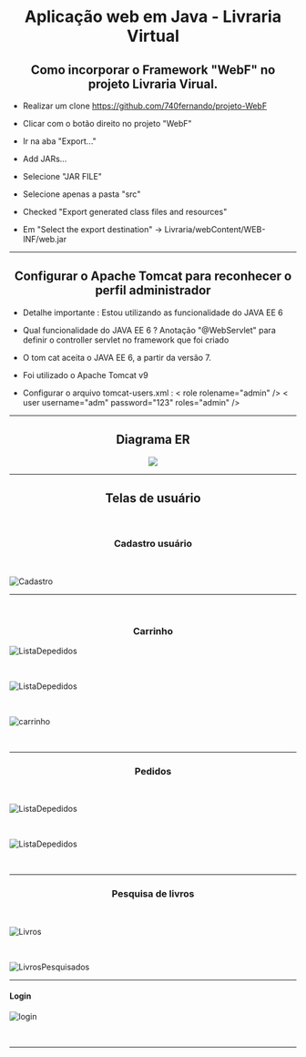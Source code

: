 
<h1 align="center"> Aplicação web em Java - Livraria Virtual </h1>



<h2 align="center">Como incorporar o Framework "WebF"  no projeto Livraria Virual.</h2>



- Realizar um clone https://github.com/740fernando/projeto-WebF

- Clicar com o botão direito no projeto "WebF"

- Ir na aba "Export..."

- Add JARs...

- Selecione "JAR FILE"

- Selecione apenas a pasta "src"

- Checked "Export generated class files and resources"

- Em "Select the export destination" -> Livraria/webContent/WEB-INF/web.jar

----------------------------------------------------------------------------

<h2 align="center"> Configurar o Apache Tomcat para reconhecer o perfil administrador </h2>



- Detalhe importante : Estou utilizando as funcionalidade do JAVA EE 6 

- Qual funcionalidade do JAVA EE 6 ? Anotação "@WebServlet" para definir o controller servlet no framework que foi criado

- O tom cat aceita o JAVA EE 6, a partir da versão 7.

- Foi utilizado o Apache Tomcat v9

- Configurar o arquivo tomcat-users.xml : < role rolename="admin" />
< user username="adm" password="123" roles="admin" />

----------------------------------------------------------------------------

<h2 align="center">Diagrama ER</h2>


<p align="center">

<img src="https://github.com/740fernando/projeto-Livraria/blob/master/assets/er-diagram.JPG">

 </p>
 
----------------------------------------------------------------------------

<h2 align="center"> Telas de usuário </h2>


<br>

<h3 align="center"><strong> Cadastro usuário </strong> </h3>

<br>

![Cadastro](https://github.com/740fernando/livraria-virtual/blob/master/assets/usuario/Cadastro.JPG)

----------------------------------------------------------------------------
<br>

<h3 align="center"><strong> Carrinho  </strong> </h3>

  
![ListaDepedidos](https://github.com/740fernando/livraria-virtual/blob/master/assets/usuario/LivroAdicionado.JPG)


<br>

  
![ListaDepedidos](https://github.com/740fernando/livraria-virtual/blob/master/assets/usuario/ListaDepedidos.JPG)


<br>



![carrinho](https://github.com/740fernando/livraria-virtual/blob/master/assets/usuario/carrinho.JPG)


<br>

----------------------------------------------------------------------------

<h3 align="center"><strong> Pedidos  </strong> </h3>

<br>
  
![ListaDepedidos](https://github.com/740fernando/livraria-virtual/blob/master/assets/usuario/ListaDepedidosComDados.JPG)

<br>

![ListaDepedidos](https://github.com/740fernando/livraria-virtual/blob/master/assets/usuario/Pedidos.JPG)


<br>

----------------------------------------------------------------------------

<h3 align="center"><strong> Pesquisa de livros  </strong> </h3>

<br>
  
![Livros](https://github.com/740fernando/livraria-virtual/blob/master/assets/usuario/Livros.JPG)


<br>


  
![LivrosPesquisados](https://github.com/740fernando/livraria-virtual/blob/master/assets/usuario/LivrosPesquisados.JPG)




----------------------------------------------------------------------------

<h4><strong> Login  </strong> </h4>

  
![login](https://github.com/740fernando/livraria-virtual/blob/master/assets/usuario/login.JPG)


<br>

----------------------------------------------------------------------------
